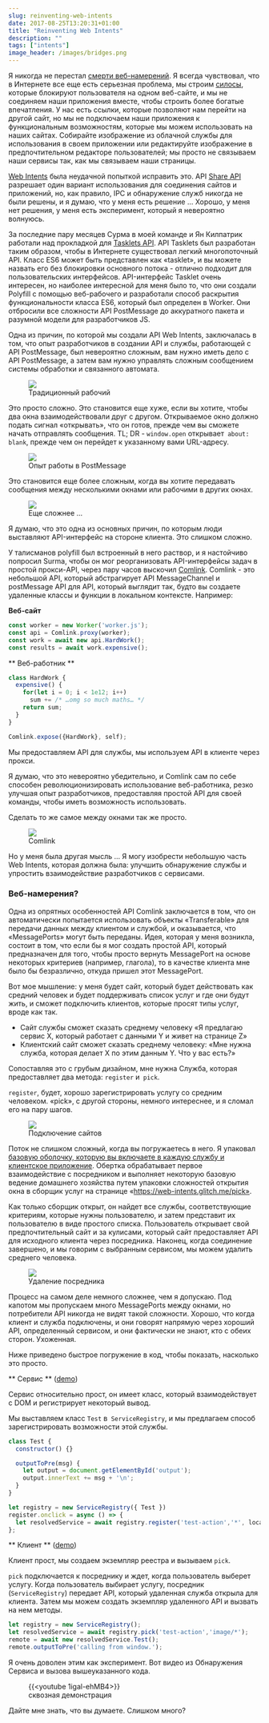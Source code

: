 ```yaml
---
slug: reinventing-web-intents
date: 2017-08-25T13:20:31+01:00
title: "Reinventing Web Intents"
description: ""
tags: ["intents"]
image_header: /images/bridges.png
---
```

Я никогда не перестал [смерти веб-намерений](/what-happened-to-web-intents/). Я всегда чувствовал, что в Интернете все еще есть серьезная проблема, мы строим [силосы](/unintended-silos/), которые блокируют пользователя на одном веб-сайте, и мы не соединяем наши приложения вместе, чтобы строить более богатые впечатления. У нас есть ссылки, которые позволяют нам перейти на другой сайт, но мы не подключаем наши приложения к функциональным возможностям, которые мы можем использовать на наших сайтах. Собирайте изображение из облачной службы для использования в своем приложении или редактируйте изображение в предпочтительном редакторе пользователей; мы просто не связываем наши сервисы так, как мы связываем наши страницы.

[Web Intents](https://en.wikipedia.org/wiki/Web_Intents) была неудачной попыткой исправить это. API [Share API](/navigator.share/) разрешает один вариант использования для соединения сайтов и приложений, но, как правило, IPC и обнаружение служб никогда не были решены, и я думаю, что у меня есть решение ... Хорошо, у меня нет решения, у меня есть эксперимент, который я невероятно волнуюсь.

За последние пару месяцев Сурма в моей команде и Ян Килпатрик работали над прокладкой для [Tasklets API](https://github.com/GoogleChromeLabs/tasklets). API Tasklets был разработан таким образом, чтобы в Интернете существовал легкий многопоточный API. Класс ES6 может быть представлен как «tasklet», и вы можете назвать его без блокировки основного потока - отлично подходит для пользовательских интерфейсов. API-интерфейс Tasklet очень интересен, но наиболее интересной для меня было то, что они создали Polyfill с помощью веб-рабочего и разработали способ раскрытия функциональности класса ES6, который был определен в Worker. Они отбросили все сложности API PostMessage до аккуратного пакета и разумной модели для разработчиков JS.

Одна из причин, по которой мы создали API Web Intents, заключалась в том, что опыт разработчиков в создании API и службы, работающей с API PostMessage, был невероятно сложным, вам нужно иметь дело с API PostMessage, а затем вам нужно управлять сложным сообщением системы обработки и связанного автомата.

<figure><img src="/images/worker-dx.png"><figcaption> Традиционный рабочий </figcaption></figure>

Это просто сложно. Это становится еще хуже, если вы хотите, чтобы два окна взаимодействовали друг с другом. Открываемое окно должно подать сигнал «открывать», что он готов, прежде чем вы сможете начать отправлять сообщения. TL; DR - `window.open` открывает` about: blank`, прежде чем он перейдет к указанному вами URL-адресу.

<figure><img src="/images/window-dx.png"><figcaption> Опыт работы в PostMessage </figcaption></figure>

Это становится еще более сложным, когда вы хотите передавать сообщения между несколькими окнами или рабочими в других окнах.

<figure><img src="/images/complex-workers.png"><figcaption> Еще сложнее ... </figcaption></figure>

Я думаю, что это одна из основных причин, по которым люди выставляют API-интерфейс на стороне клиента. Это слишком сложно.

У талисманов polyfill был встроенный в него раствор, и я настойчиво попросил Surma, чтобы он мог реорганизовать API-интерфейсы задач в простой прокси-API, через пару часов выскочил [Comlink](https://github.com/GoogleChromeLabs/comlink/). Comlink - это небольшой API, который абстрагирует API MessageChannel и postMessage API для API, который выглядит так, будто вы создаете удаленные классы и функции в локальном контексте. Например:


**Веб-сайт**


```javascript
const worker = new Worker('worker.js');
const api = Comlink.proxy(worker);
const work = await new api.HardWork();
const results = await work.expensive();
```



** Веб-работник **


```javascript
class HardWork {
  expensive() {
    for(let i = 0; i < 1e12; i++)
      sum += /* …omg so much maths… */
    return sum;
  }
}

Comlink.expose({HardWork}, self);
```


Мы предоставляем API для службы, мы используем API в клиенте через прокси.

Я думаю, что это невероятно убедительно, и Comlink сам по себе способен революционизировать использование веб-работника, резко улучшая опыт разработчиков, предоставляя простой API для своей команды, чтобы иметь возможность использовать.

Сделать то же самое между окнами так же просто.

<figure><img src="/images/comlink.png"><figcaption> Comlink </figcaption></figure>

Но у меня была другая мысль ... Я могу изобрести небольшую часть Web Intents, которая должна была: улучшить обнаружение службы и упростить взаимодействие разработчиков с сервисами.

### Веб-намерения?

Одна из опрятных особенностей API Comlink заключается в том, что он автоматически попытается использовать объекты «Transferable» для передачи данных между клиентом и службой, и оказывается, что «MessagePorts» могут быть переданы. Идея, которая у меня возникла, состоит в том, что если бы я мог создать простой API, который предназначен для того, чтобы просто вернуть MessagePort на основе некоторых критериев (например, глагола), то в качестве клиента мне было бы безразлично, откуда пришел этот MessagePort.

Вот мое мышление: у меня будет сайт, который будет действовать как средний человек и будет поддерживать список услуг и где они будут жить, и сможет подключить клиентов, которые просят типы услуг, вроде как так.


* Сайт службы сможет сказать среднему человеку «Я предлагаю сервис X, который работает с данными Y и живет на странице Z»
* Клиентский сайт сможет сказать среднему человеку: «Мне нужна служба, которая делает X по этим данным Y. Что у вас есть?»

Сопоставляя это с грубым дизайном, мне нужна Служба, которая предоставляет два метода: `register` и` pick`.

`register`, будет, хорошо зарегистрировать услугу со средним человеком. «pick», с другой стороны, немного интереснее, и я сломал его на пару шагов.

<figure><img src="/images/webintents-step-1.png"><figcaption> Подключение сайтов </figcaption></figure>

Поток не слишком сложный, когда вы погружаетесь в него. Я упаковал [базовую оболочку, которую вы включаете в каждую службу и клиентское приложение](https://web-intents.glitch.me/scripts/service.js). Обертка обрабатывает первое взаимодействие с посредником и выполняет некоторую базовую ведение домашнего хозяйства путем упаковки сложностей открытия окна в сборщик услуг на странице «https://web-intents.glitch.me/pick».

Как только сборщик открыт, он найдет все службы, соответствующие критериям, которые нужны пользователю, и затем представит их пользователю в виде простого списка. Пользователь открывает свой предпочтительный сайт и за кулисами, который сайт предоставляет API для исходного клиента через посредника. Наконец, когда соединение завершено, и мы говорим с выбранным сервисом, мы можем удалить среднего человека.

<figure><img src="/images/webintents-step-2.png"><figcaption> Удаление посредника </figcaption></figure>

Процесс на самом деле немного сложнее, чем я допускаю. Под капотом мы пропускаем много MessagePorts между окнами, но потребители API никогда не видят такой сложности. Хорошо, что когда клиент и служба подключены, и они говорят напрямую через хороший API, определенный сервисом, и они фактически не знают, кто с обеих сторон. Ухоженная.

Ниже приведено быстрое погружение в код, чтобы показать, насколько это просто.


** Сервис ** ([demo](https://web-intents-service-1.glitch.me/))

Сервис относительно прост, он имеет класс, который взаимодействует с DOM и регистрирует некоторый вывод.

Мы выставляем класс `Test` в` ServiceRegistry`, и мы предлагаем способ зарегистрировать возможности этой службы.


```javascript
class Test {
  constructor() {}

  outputToPre(msg) {
    let output = document.getElementById('output');
    output.innerText += msg + '\n';
  }
}

let registry = new ServiceRegistry({ Test })
register.onclick = async () => {    
  let resolvedService = await registry.register('test-action','*', location.href);  
};
```



** Клиент ** ([demo](https://web-intents-client.glitch.me/))

Клиент прост, мы создаем экземпляр реестра и вызываем `pick`.

`pick` подключается к посреднику и ждет, когда пользователь выберет услугу. Когда пользователь выбирает услугу, посредник (`ServiceRegistry`) передает API, который удаленная служба открыла для клиента. Затем мы можем создать экземпляр удаленного API и вызвать на нем методы.


```javascript
let registry = new ServiceRegistry();
let resolvedService = await registry.pick('test-action','image/*');
remote = await new resolvedService.Test();
remote.outputToPre('calling from window.');
```


Я очень доволен этим как эксперимент. Вот видео из Обнаружения Сервиса и вызова вышеуказанного кода.

<figure> {{&lt;youtube 1igal-ehMB4&gt;}} <figcaption> сквозная демонстрация </figcaption></figure>

Дайте мне знать, что вы думаете. Слишком много?
